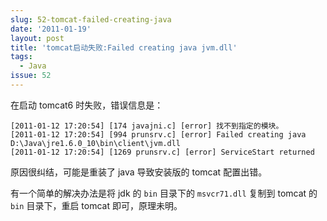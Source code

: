 ```yaml
---
slug: 52-tomcat-failed-creating-java
date: '2011-01-19'
layout: post
title: 'tomcat启动失败:Failed creating java jvm.dll'
tags:
  - Java
issue: 52
---
```


在启动 tomcat6 时失败，错误信息是：

    [2011-01-12 17:20:54] [174 javajni.c] [error] 找不到指定的模块。
    [2011-01-12 17:20:54] [994 prunsrv.c] [error] Failed creating java D:\Java\jre1.6.0_10\bin\client\jvm.dll
    [2011-01-12 17:20:54] [1269 prunsrv.c] [error] ServiceStart returned

原因很纠结，可能是重装了 java 导致安装版的 tomcat 配置出错。

有一个简单的解决办法是将 jdk 的 `bin` 目录下的 `msvcr71.dll` 复制到 tomcat 的 `bin` 目录下，重启 tomcat 即可，原理未明。
